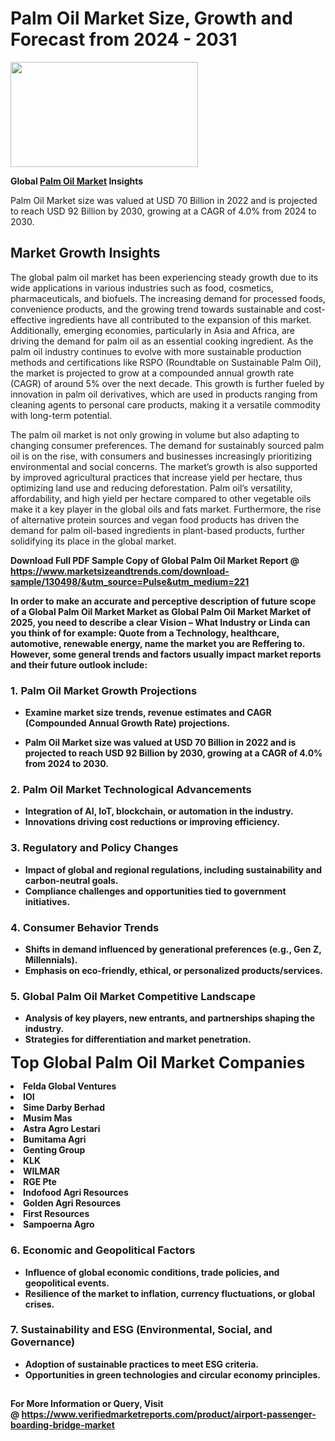 <H1>Palm Oil Market Size, Growth and Forecast from 2024 - 2031</H1><img class="aligncenter size-medium wp-image-584254" src="https://thirdeyenews.in/wp-content/uploads/2024/09/Global-Market-Research-300x168.jpeg" alt="" width="300" height="168" /><p><strong>Global&nbsp;<a href="https://www.marketsizeandtrends.com/download-sample/130498/&amp;utm_source=Pulse&amp;utm_medium=221">Palm Oil Market</a> Insights</strong></p><p>Palm Oil Market size was valued at USD 70 Billion in 2022 and is projected to reach USD 92 Billion by 2030, growing at a CAGR of 4.0% from 2024 to 2030.</p><p><h2>Market Growth Insights</h2> <p>The global palm oil market has been experiencing steady growth due to its wide applications in various industries such as food, cosmetics, pharmaceuticals, and biofuels. The increasing demand for processed foods, convenience products, and the growing trend towards sustainable and cost-effective ingredients have all contributed to the expansion of this market. Additionally, emerging economies, particularly in Asia and Africa, are driving the demand for palm oil as an essential cooking ingredient. As the palm oil industry continues to evolve with more sustainable production methods and certifications like RSPO (Roundtable on Sustainable Palm Oil), the market is projected to grow at a compounded annual growth rate (CAGR) of around 5% over the next decade. This growth is further fueled by innovation in palm oil derivatives, which are used in products ranging from cleaning agents to personal care products, making it a versatile commodity with long-term potential.</p> <p><strong></strong></p> <p>The palm oil market is not only growing in volume but also adapting to changing consumer preferences. The demand for sustainably sourced palm oil is on the rise, with consumers and businesses increasingly prioritizing environmental and social concerns. The market’s growth is also supported by improved agricultural practices that increase yield per hectare, thus optimizing land use and reducing deforestation. Palm oil’s versatility, affordability, and high yield per hectare compared to other vegetable oils make it a key player in the global oils and fats market. Furthermore, the rise of alternative protein sources and vegan food products has driven the demand for palm oil-based ingredients in plant-based products, further solidifying its place in the global market. <p><strong></p><p><span class=""><strong>Download Full PDF Sample Copy of Global Palm Oil Market Report</strong> @ <a href="https://www.marketsizeandtrends.com/download-sample/130498/&amp;utm_source=Pulse&amp;utm_medium=221" target="_blank">https://www.marketsizeandtrends.com/download-sample/130498/&amp;utm_source=Pulse&amp;utm_medium=221</a></span></p><p>In order to make an accurate and perceptive description of future scope of a Global&nbsp;Palm Oil Market Market as Global&nbsp;Palm Oil Market Market of 2025, you need to describe a clear Vision &ndash; What Industry or Linda can you think of for example: Quote from a Technology, healthcare, automotive, renewable energy, name the market you are Reffering to. However, some general trends and factors usually impact market reports and their future outlook include:</p><h3>1.&nbsp;<strong>Palm Oil Market Growth Projections</strong></h3><ul><li>Examine market size trends, revenue estimates and CAGR (Compounded Annual Growth Rate) projections.</li><li><p>Palm Oil Market size was valued at USD 70 Billion in 2022 and is projected to reach USD 92 Billion by 2030, growing at a CAGR of 4.0% from 2024 to 2030.</p></li></ul><h3>2.&nbsp;<strong>Palm Oil Market Technological Advancements</strong></h3><ul><li>Integration of AI, IoT, blockchain, or automation in the industry.</li><li>Innovations driving cost reductions or improving efficiency.</li></ul><h3>3.&nbsp;<strong>Regulatory and Policy Changes</strong></h3><ul><li>Impact of global and regional regulations, including sustainability and carbon-neutral goals.</li><li>Compliance challenges and opportunities tied to government initiatives.</li></ul><h3>4.&nbsp;<strong>Consumer Behavior Trends</strong></h3><ul><li>Shifts in demand influenced by generational preferences (e.g., Gen Z, Millennials).</li><li>Emphasis on eco-friendly, ethical, or personalized products/services.</li></ul><h3>5.&nbsp;<strong>Global Palm Oil Market Competitive Landscape</strong></h3><ul><li>Analysis of key players, new entrants, and partnerships shaping the industry.</li><li>Strategies for differentiation and market penetration.</li></ul><p data-pm-slice="1 1 []"><span style="color: inherit; font-family: inherit; font-size: 25px;">Top Global Palm Oil Market Companies</span></p><div class="" data-test-id=""><p><li>Felda Global Ventures</li><li> IOI</li><li> Sime Darby Berhad</li><li> Musim Mas</li><li> Astra Agro Lestari</li><li> Bumitama Agri</li><li> Genting Group</li><li> KLK</li><li> WILMAR</li><li> RGE Pte</li><li> Indofood Agri Resources</li><li> Golden Agri Resources</li><li> First Resources</li><li> Sampoerna Agro</li></p></div><h3>6.&nbsp;<strong>Economic and Geopolitical Factors</strong></h3><ul><li>Influence of global economic conditions, trade policies, and geopolitical events.</li><li>Resilience of the market to inflation, currency fluctuations, or global crises.</li></ul><h3>7.&nbsp;<strong>Sustainability and ESG (Environmental, Social, and Governance)</strong></h3><ul><li>Adoption of sustainable practices to meet ESG criteria.</li><li>Opportunities in green technologies and circular economy principles.</li></ul><h2><strong style="font-size: 14px;">For More Information or Query, Visit @&nbsp;</strong><a style="background-color: #ffffff; font-size: 14px;" href="https://www.marketsizeandtrends.com/report/palm-oil-market/" target="_blank">https://www.verifiedmarketreports.com/product/airport-passenger-boarding-bridge-market</a></h2>
